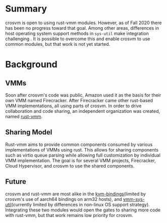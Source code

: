 # Summary

crosvm is open to using rust-vmm modules. However, as of Fall 2020 there has been no progress toward
that goal. Among other areas, differences in host operating system support methods in `sys-util`
make integration challenging . It is possible to overcome this and enable crosvm to use common
modules, but that work is not yet started.

# Background

## VMMs

Soon after crosvm's code was public, Amazon used it as the basis for their own VMM named
Firecracker. After Firecracker came other rust-based VMM implementations, all using parts of crosvm.
In order to drive collaboration and code sharing, an independent organization was created, named
[rust-vmm](https://github.com/rust-vmm).

## Sharing Model

Rust-vmm aims to provide common components consumed by various implementations of VMMs using rust.
This allows for sharing components such as virtio queue parsing while allowing full customization by
individual VMM implementation. The goal is for several VMM projects, Firecracker, Cloud Hypervisor,
and crosvm to use the shared components.

## Future

crosvm and rust-vmm are most alike in the
[kvm-bindings](https://github.com/rust-vmm/kvm-bindings)(limited by crosvm's use of aarch64 bindings
on arm32 hosts), and [vmm-sys-util](https://github.com/rust-vmm/vmm-sys-util)(currently limited by
differences in non-linux OS support strategy). Integrating these two modules would open the gates to
sharing more code with rust-vmm, but that work remains low priority for crosvm.
